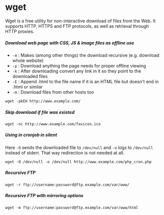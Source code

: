 wget
====

Wget is a free utility for non-interactive download of files from the Web.  It supports HTTP, HTTPS and FTP protocols, as well as retrieval through HTTP proxies.

##### Download web page with CSS, JS & image files as offline use
* `-m` : Makes (among other things) the download recursive (e.g. download whole website)
* `-p` : Download anything the page needs for proper offline viewing
* `-k` : After downloading convert any link in it so they point to the downloaded files
* `-E` : Append .html to the file name if it is an HTML file but doesn't end in .html or similar
* `-H` : Download files from other hosts too
```
wget -pkEH http://www.example.com/
```

##### Skip download if file was existed
```
wget -nc http://www.example.com/favicon.ico
```

##### Using in cronjob in silent
Here `-O` sends the downloaded file to `/dev/null` and `-o` logs to `/dev/null` instead of stderr. That way redirection is not needed at all.
```
wget -O /dev/null -o /dev/null http://www.example.com/php_cron.php
```

##### Recursive FTP
```
wget -r ftp://username:password@ftp.example.com/var/www/
```

##### Recursive FTP with mirroring options
```
wget -m ftp://username:password@ftp.example.com/var/www/html
```
